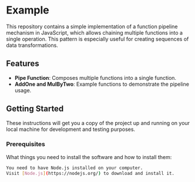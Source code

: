 # Example

This repository contains a simple implementation of a function pipeline mechanism in JavaScript, which allows chaining multiple functions into a single operation. This pattern is especially useful for creating sequences of data transformations.

## Features

- **Pipe Function**: Composes multiple functions into a single function.
- **AddOne and MulByTwo**: Example functions to demonstrate the pipeline usage.

## Getting Started

These instructions will get you a copy of the project up and running on your local machine for development and testing purposes.

### Prerequisites

What things you need to install the software and how to install them:

```bash
You need to have Node.js installed on your computer.
Visit [Node.js](https://nodejs.org/) to download and install it.
